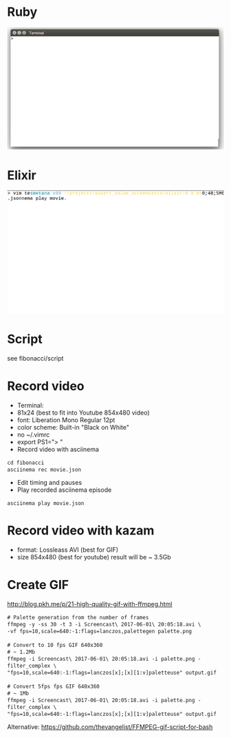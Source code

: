 # Ruby
![Screencast](screencast_10fps.gif)

# Elixir
![Screencast](elixir-0.9.0/screencast.gif)

# Script

see fibonacci/script

# Record video
* Terminal:
 * 81x24 (best to fit into Youtube 854x480 video)
 * font: Liberation Mono Regular 12pt
 * color scheme: Built-in "Black on White"
 * no ~/.vimrc
 * export PS1="> "
* Record video with asciinema
```
cd fibonacci
asciinema rec movie.json
```
* Edit timing and pauses
* Play recorded asciinema episode
```
asciinema play movie.json
```

# Record video with kazam

* format: Lossleass AVI (best for GIF)
* size 854x480 (best for youtube)
result will be ~ 3.5Gb

# Create GIF
http://blog.pkh.me/p/21-high-quality-gif-with-ffmpeg.html

```
# Palette generation from the number of frames
ffmpeg -y -ss 30 -t 3 -i Screencast\ 2017-06-01\ 20:05:18.avi \
-vf fps=10,scale=640:-1:flags=lanczos,palettegen palette.png

# Convert to 10 fps GIF 640x360
# ~ 1.2Mb
ffmpeg -i Screencast\ 2017-06-01\ 20:05:18.avi -i palette.png -filter_complex \
"fps=10,scale=640:-1:flags=lanczos[x];[x][1:v]paletteuse" output.gif

# Convert 5fps fps GIF 640x360
# ~ 1Mb
ffmpeg -i Screencast\ 2017-06-01\ 20:05:18.avi -i palette.png -filter_complex \
"fps=10,scale=640:-1:flags=lanczos[x];[x][1:v]paletteuse" output.gif
```

Alternative: https://github.com/thevangelist/FFMPEG-gif-script-for-bash
